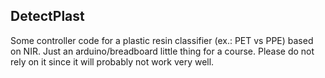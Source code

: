 ## DetectPlast

Some controller code for a plastic resin classifier (ex.: PET vs PPE) based on NIR. Just an arduino/breadboard little thing for a course. Please do not rely on it since it will probably not work very well.

